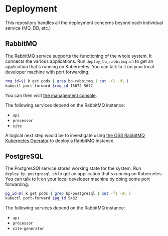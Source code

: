# Deployment 

This repository handles all the deployment concerns beyond each individual service (MQ, DB, etc.)

## RabbitMQ 

The RabbitMQ service supports the functioning of the whole system. 
It connects the various applications. Run `deploy_bp_rabbitmq.sh` to get 
an application that's running on Kubernetes. You can talk to it on your 
local developer machine with port forwarding.  


```bash
rmq_id=$( k get pods | grep bp-rabbitmq | cut -f1 -d\ )
kubectl port-forward $rmq_id 15672 5672
```
You can then visit [the management console](http://localhost:15672). 

The following services depend on the RabbitMQ instance: 

* `api`
* `processor` 
* `site`

A logical next step would be to investigate using 
[the OSS RabbitMQ Kubernetes Operator](https://www.rabbitmq.com/kubernetes/operator/install-operator.html) 
to deploy a RabbitMQ instance.

## PostgreSQL

The PostgresSQl service stores working state for the system.
Run `deploy_bp_postgresql.sh` to get an application that's 
running on Kubernetes. You can talk to it on your local developer 
machine by doing some port forwarding. 

```bash 
pg_id=$( k get pods | grep bp-postgresql | cut -f1 -d\ )
kubectl port-forward $pg_id 5432
```

The following services depend on the RabbitMQ instance:

* `api`
* `processor` 
* `site-generator`


